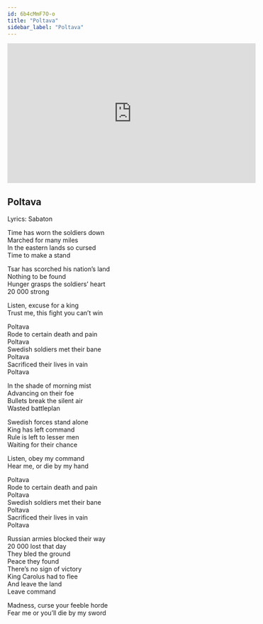```yaml
---
id: 6b4cMmF7O-o
title: "Poltava"
sidebar_label: "Poltava"
---
```


<div class="video-float-container">
  <iframe
    width="560"
    height="315"
    src="https://www.youtube.com/embed/6b4cMmF7O-o"
    title="YouTube video player"
    frameborder="0"
    allow="accelerometer; autoplay; clipboard-write; encrypted-media; gyroscope; picture-in-picture; web-share"
    referrerpolicy="strict-origin-when-cross-origin"
    allowfullscreen
  ></iframe>
</div>

## Poltava

Lyrics: Sabaton

Time has worn the soldiers down  
Marched for many miles  
In the eastern lands so cursed  
Time to make a stand

Tsar has scorched his nation’s land  
Nothing to be found  
Hunger grasps the soldiers’ heart  
20 000 strong  
   
Listen, excuse for a king  
Trust me, this fight you can’t win

Poltava  
Rode to certain death and pain  
Poltava  
Swedish soldiers met their bane  
Poltava  
Sacrificed their lives in vain  
Poltava

In the shade of morning mist  
Advancing on their foe  
Bullets break the silent air  
Wasted battleplan

Swedish forces stand alone  
King has left command  
Rule is left to lesser men  
Waiting for their chance

Listen, obey my command  
Hear me, or die by my hand

Poltava  
Rode to certain death and pain  
Poltava  
Swedish soldiers met their bane  
Poltava  
Sacrificed their lives in vain  
Poltava

Russian armies blocked their way  
20 000 lost that day  
They bled the ground  
Peace they found  
There’s no sign of victory  
King Carolus had to flee  
And leave the land  
Leave command

Madness, curse your feeble horde  
Fear me or you’ll die by my sword
